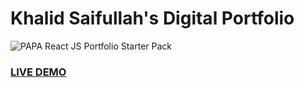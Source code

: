 # Khalid Saifullah's Digital Portfolio

![PAPA React JS Portfolio Starter Pack](resume-screenshot.jpg?raw=true "Khalid Saifullah's Digital Portfolio")

### <a href="https://coderkhalid.netlify.app">LIVE DEMO</a>
